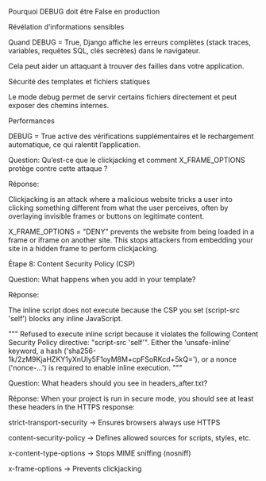 Pourquoi DEBUG doit être False en production

Révélation d’informations sensibles

Quand DEBUG = True, Django affiche les erreurs complètes (stack traces, variables, requêtes SQL, clés secrètes) dans le navigateur.

Cela peut aider un attaquant à trouver des failles dans votre application.

Sécurité des templates et fichiers statiques

Le mode debug permet de servir certains fichiers directement et peut exposer des chemins internes.

Performances

DEBUG = True active des vérifications supplémentaires et le rechargement automatique, ce qui ralentit l’application.



Question: Qu’est-ce que le clickjacking et comment X_FRAME_OPTIONS protège contre cette attaque ?

Réponse:

Clickjacking is an attack where a malicious website tricks a user into clicking something different from what the user perceives, often by overlaying invisible frames or buttons on legitimate content.

X_FRAME_OPTIONS = "DENY" prevents the website from being loaded in a frame or iframe on another site. This stops attackers from embedding your site in a hidden frame to perform clickjacking.



Étape 8: Content Security Policy (CSP)

Question: What happens when you add <script>alert("Test XSS")</script> in your template?

Réponse:

The inline script does not execute because the CSP you set (script-src 'self') blocks any inline JavaScript.


""" Refused to execute inline script because it violates the following Content Security Policy directive: "script-src 'self'". Either the 'unsafe-inline' keyword, a hash ('sha256-1k/2zM9KjaHZKY1yXnUIy5F1oyM8M+cpFSoRKcd+5kQ='), or a nonce ('nonce-...') is required to enable inline execution. """



Question: What headers should you see in headers_after.txt?

Réponse:
When your project is run in secure mode, you should see at least these headers in the HTTPS response:

strict-transport-security → Ensures browsers always use HTTPS

content-security-policy → Defines allowed sources for scripts, styles, etc.

x-content-type-options → Stops MIME sniffing (nosniff)

x-frame-options → Prevents clickjacking


